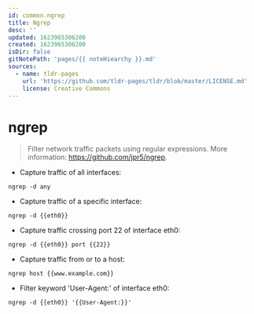 ```yaml
---
id: common.ngrep
title: Ngrep
desc: ''
updated: 1623965306200
created: 1623965306200
isDir: false
gitNotePath: 'pages/{{ noteHiearchy }}.md'
sources:
  - name: tldr-pages
    url: 'https://github.com/tldr-pages/tldr/blob/master/LICENSE.md'
    license: Creative Commons
---
```

# ngrep

> Filter network traffic packets using regular expressions.
> More information: <https://github.com/jpr5/ngrep>.

- Capture traffic of all interfaces:

`ngrep -d any`

- Capture traffic of a specific interface:

`ngrep -d {{eth0}}`

- Capture traffic crossing port 22 of interface eth0:

`ngrep -d {{eth0}} port {{22}}`

- Capture traffic from or to a host:

`ngrep host {{www.example.com}}`

- Filter keyword 'User-Agent:' of interface eth0:

`ngrep -d {{eth0}} '{{User-Agent:}}'`

